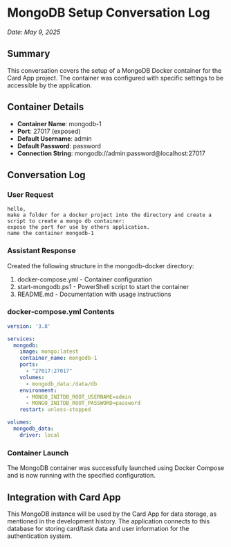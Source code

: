 # MongoDB Setup Conversation Log

*Date: May 9, 2025*

## Summary
This conversation covers the setup of a MongoDB Docker container for the Card App project. The container was configured with specific settings to be accessible by the application.

## Container Details
- **Container Name**: mongodb-1
- **Port**: 27017 (exposed)
- **Default Username**: admin
- **Default Password**: password
- **Connection String**: mongodb://admin:password@localhost:27017

## Conversation Log

### User Request
```
hello,
make a folder for a docker project into the directory and create a script to create a mongo db container:
expose the port for use by others application.
name the container mongodb-1
```

### Assistant Response
Created the following structure in the mongodb-docker directory:
1. docker-compose.yml - Container configuration
2. start-mongodb.ps1 - PowerShell script to start the container
3. README.md - Documentation with usage instructions

### docker-compose.yml Contents
```yaml
version: '3.8'

services:
  mongodb:
    image: mongo:latest
    container_name: mongodb-1
    ports:
      - "27017:27017"
    volumes:
      - mongodb_data:/data/db
    environment:
      - MONGO_INITDB_ROOT_USERNAME=admin
      - MONGO_INITDB_ROOT_PASSWORD=password
    restart: unless-stopped

volumes:
  mongodb_data:
    driver: local
```

### Container Launch
The MongoDB container was successfully launched using Docker Compose and is now running with the specified configuration.

## Integration with Card App
This MongoDB instance will be used by the Card App for data storage, as mentioned in the development history. The application connects to this database for storing card/task data and user information for the authentication system.
